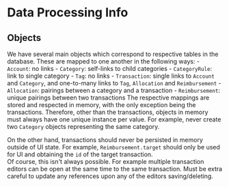 # Data Processing Info

## Objects

We have several main objects which correspond to respective tables in the database. These are mapped to one another in the following ways:
    - `Account`: no links
    - `Category`: self-links to child categories
    - `CategoryRule`: link to single category
    - `Tag`: no links
    - `Transaction`: single links to `Account` and `Category`, and one-to-many links to `Tag`, `Allocation` and `Reimbursement`
    - `Allocation`: pairings between a category and a transaction
    - `Reimbursement`: unique pairings between two transactions
The respective mappings are stored and respected in memory, with the only exception being the transactions. Therefore, other than the transactions, objects in memory must always have one unique instance per value. For example, never create two `Category` objects representing the same category. 

On the other hand, transactions should never be persisted in memory outside of UI state. For example, `Reimbursement.target` should only be used for UI and obtaining the `id` of the target transaction.  
Of course, this isn't always possible. For example multiple transaction editors can be open at the same time to the same transaction. Must be extra careful to update any references upon any of the editors saving/deleting.
